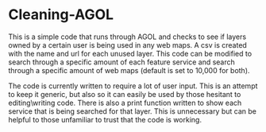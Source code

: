 # Cleaning-AGOL

This is a simple code that runs through AGOL and checks to see if layers owned by a certain user is being used in any web maps. A csv is created with the name and url for each unused layer. This code can be modified to search through a specific amount of each feature service and search through a specific amount of web maps (default is set to 10,000 for both). 

The code is currently written to require a lot of user input. This is an attempt to keep it generic, but also so it can easily be used by those hesitant to editing\writing code. There is also a print function written to show each service that is being searched for that layer. This is unnecessary but can be helpful to those unfamiliar to trust that the code is working. 
